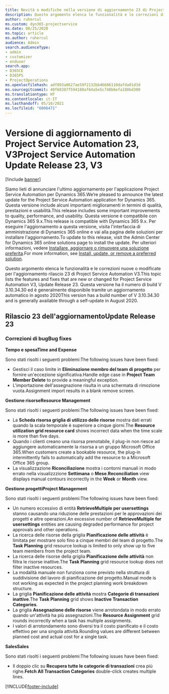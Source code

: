 ```yaml
---
title: Novità o modifiche nella versione di aggiornamento 23 di Project Service Automation V3
description: Questo argomento elenca le funzionalità e le correzioni disponibili nella versione di aggiornamento 23 di Project Service Automation V3.
author: ruhercul
ms.custom: dyn365-projectservice
ms.date: 08/25/2020
ms.topic: article
ms.author: ruhercul
audience: Admin
search.audienceType:
- admin
- customizer
- enduser
search.app:
- D365CE
- D365PS
- ProjectOperations
ms.openlocfilehash: adf893a0627ae59f2132bb46686110dafda01d3d
ms.sourcegitcommit: 40f68387f594180af64a5e5c748b6efa188bd300
ms.translationtype: HT
ms.contentlocale: it-IT
ms.lasthandoff: 05/10/2021
ms.locfileid: "6006471"
---
```

# <a name="project-service-automation-update-release-23-v3"></a><span data-ttu-id="312d1-103">Versione di aggiornamento di Project Service Automation 23, V3</span><span class="sxs-lookup"><span data-stu-id="312d1-103">Project Service Automation Update Release 23, V3</span></span>

[!include [banner](../includes/psa-now-project-operations.md)]

<span data-ttu-id="312d1-104">Siamo lieti di annunciare l'ultimo aggiornamento per l'applicazione Project Service Automation per Dynamics 365.</span><span class="sxs-lookup"><span data-stu-id="312d1-104">We’re pleased to announce the latest update for the Project Service Automation application for Dynamics 365.</span></span> <span data-ttu-id="312d1-105">Questa versione include alcuni importanti miglioramenti in termini di qualità, prestazioni e usabilità.</span><span class="sxs-lookup"><span data-stu-id="312d1-105">This release includes some important improvements to quality, performance, and usability.</span></span> <span data-ttu-id="312d1-106">Questa versione è compatibile con Dynamics 365 9.x.</span><span class="sxs-lookup"><span data-stu-id="312d1-106">This release is compatible with Dynamics 365 9.x.</span></span> <span data-ttu-id="312d1-107">Per eseguire l'aggiornamento a questa versione, visita l'interfaccia di amministrazione di Dynamics 365 online e vai alla pagina delle soluzioni per installare l'aggiornamento.</span><span class="sxs-lookup"><span data-stu-id="312d1-107">To update to this release, visit the Admin Center for Dynamics 365 online solutions page to install the update.</span></span> <span data-ttu-id="312d1-108">Per ulteriori informazioni, vedere [Installare, aggiornare o rimuovere una soluzione preferita](/power-platform/admin/install-remove-preferred-solution).</span><span class="sxs-lookup"><span data-stu-id="312d1-108">For more information, see [Install, update, or remove a preferred solution](/power-platform/admin/install-remove-preferred-solution).</span></span>

<span data-ttu-id="312d1-109">Questo argomento elenca le funzionalità e le correzioni nuove o modificate per l'aggiornamento rilascio 23 di Project Service Automation V3.</span><span class="sxs-lookup"><span data-stu-id="312d1-109">This topic lists the features and fixes that are new or changed for Project Service Automation V3, Update Release 23.</span></span> <span data-ttu-id="312d1-110">Questa versione ha il numero di build V 3.10.34.30 ed è generalmente disponibile tramite un aggiornamento automatico in agosto 2020</span><span class="sxs-lookup"><span data-stu-id="312d1-110">This version has a build number of V 3.10.34.30 and is generally available through a self-update in August 2020.</span></span>

## <a name="update-release-23"></a><span data-ttu-id="312d1-111">Rilascio 23 dell'aggiornamento</span><span class="sxs-lookup"><span data-stu-id="312d1-111">Update Release 23</span></span>

### <a name="bug-fixes"></a><span data-ttu-id="312d1-112">Correzioni di bug</span><span class="sxs-lookup"><span data-stu-id="312d1-112">Bug fixes</span></span>

<span data-ttu-id="312d1-113">**Tempo e spesa**</span><span class="sxs-lookup"><span data-stu-id="312d1-113">**Time and Expense**</span></span>

<span data-ttu-id="312d1-114">Sono stati risolti i seguenti problemi:</span><span class="sxs-lookup"><span data-stu-id="312d1-114">The following issues have been fixed:</span></span>
- <span data-ttu-id="312d1-115">Gestisci il caso limite in **Eliminazione membro del team di progetto** per fornire un'eccezione significativa.</span><span class="sxs-lookup"><span data-stu-id="312d1-115">Handle edge case in **Project Team Member Delete** to provide a meaningful exception.</span></span>
- <span data-ttu-id="312d1-116">L'importazione dell'assegnazione risulta in una schermata di rimozione vuota.</span><span class="sxs-lookup"><span data-stu-id="312d1-116">Assignment import results in a blank remove screen.</span></span>

<span data-ttu-id="312d1-117">**Gestione risorse**</span><span class="sxs-lookup"><span data-stu-id="312d1-117">**Resource Management**</span></span>

<span data-ttu-id="312d1-118">Sono stati risolti i seguenti problemi:</span><span class="sxs-lookup"><span data-stu-id="312d1-118">The following issues have been fixed:</span></span>

- <span data-ttu-id="312d1-119">La **Scheda risorsa griglia di utilizzo delle risorse** mostra dati errati quando la scala temporale è superiore a cinque giorni.</span><span class="sxs-lookup"><span data-stu-id="312d1-119">The **Resource utilization grid resource card** shows incorrect data when the time scale is more than five days.</span></span>
- <span data-ttu-id="312d1-120">Quando i clienti creano una risorsa prenotabile, il plug-in non riesce ad aggiungere automaticamente la risorsa a un gruppo Microsoft Office 365.</span><span class="sxs-lookup"><span data-stu-id="312d1-120">When customers create a bookable resource, the plug-in intermittently fails to automatically add the resource to a Microsoft Office 365 group.</span></span>
- <span data-ttu-id="312d1-121">La visualizzazione **Riconciliazione** mostra i contorni manuali in modo errato nella visualizzzione **Settimana** o **Mese**.</span><span class="sxs-lookup"><span data-stu-id="312d1-121">**Reconciliation** view displays manual contours incorrectly in the **Week** or **Month** view.</span></span>

<span data-ttu-id="312d1-122">**Gestione progetti**</span><span class="sxs-lookup"><span data-stu-id="312d1-122">**Project Management**</span></span>

<span data-ttu-id="312d1-123">Sono stati risolti i seguenti problemi:</span><span class="sxs-lookup"><span data-stu-id="312d1-123">The following issues have been fixed:</span></span>

- <span data-ttu-id="312d1-124">Un numero eccessivo di entità **RetrieveMultiple per usersettings** stanno causando una riduzione delle prestazioni per le approvazioni dei progetti e altre operazioni.</span><span class="sxs-lookup"><span data-stu-id="312d1-124">An excessive number of **RetrieveMultiple for usersettings** entities are causing degraded performance for project approvals and other operations.</span></span>
- <span data-ttu-id="312d1-125">La ricerca delle risorse della griglia **Pianificazione delle attività** è limitata per mostrare solo fino a cinque membri del team di progetto.</span><span class="sxs-lookup"><span data-stu-id="312d1-125">The **Task Planning** grid resource lookup is limited to only show up to five team members from the project team.</span></span> 
- <span data-ttu-id="312d1-126">La ricerca delle risorse della griglia **Pianificazione delle attività** non filtra le risorse inattive.</span><span class="sxs-lookup"><span data-stu-id="312d1-126">The **Task Planning** grid resource lookup does not filter inactive resources.</span></span>
- <span data-ttu-id="312d1-127">La modalità manuale non funziona come previsto nella struttura di suddivisione del lavoro di pianificazione del progetto.</span><span class="sxs-lookup"><span data-stu-id="312d1-127">Manual mode is not working as expected in the project planning work breakdown structure.</span></span>
- <span data-ttu-id="312d1-128">La griglia **Pianificazione delle attività** mostra **Categorie di transazioni inattive**.</span><span class="sxs-lookup"><span data-stu-id="312d1-128">The **Task Planning** grid shows **Inactive Transaction Categories**.</span></span>
- <span data-ttu-id="312d1-129">La griglia **Assegnazione delle risorse** viene arrotondata in modo errato quando un'attività ha più assegnazioni.</span><span class="sxs-lookup"><span data-stu-id="312d1-129">The **Resource Assignment** grid rounds incorrectly when a task has multiple assignments.</span></span>
- <span data-ttu-id="312d1-130">I valori di arrotondamento sono diversi tra il costo pianificato e il costo effettivo per una singola attività.</span><span class="sxs-lookup"><span data-stu-id="312d1-130">Rounding values are different between planned cost and actual cost for a single task.</span></span>

<span data-ttu-id="312d1-131">**Sales**</span><span class="sxs-lookup"><span data-stu-id="312d1-131">**Sales**</span></span>

<span data-ttu-id="312d1-132">Sono stati risolti i seguenti problemi:</span><span class="sxs-lookup"><span data-stu-id="312d1-132">The following issues have been fixed:</span></span>

- <span data-ttu-id="312d1-133">Il doppio clic su **Recupera tutte le categorie di transazioni** crea più righe.</span><span class="sxs-lookup"><span data-stu-id="312d1-133">**Fetch All Transaction Categories** double-click creates multiple lines.</span></span>


[!INCLUDE[footer-include](../includes/footer-banner.md)]